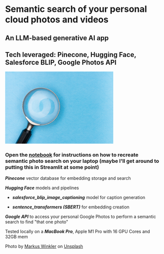 # Semantic search of your personal cloud photos and videos

## An LLM-based generative AI app

## Tech leveraged: Pinecone, Hugging Face, Salesforce BLIP, Google Photos API

<img src="read_me_img/markus-winkler-afW1hht0NSs-unsplash.jpg" alt="drawing" width="350"/>

### Open the [notebook](photo_embeddings.ipynb) for instructions on how to recreate semantic photo search on your laptop (maybe I'll get around to putting this in Streamlit at some point)

***Pinecone*** vector database for embedding storage and search 

***Hugging Face*** models and pipelines

- ***salesforce_blip_image_captioning*** model for caption generation

- ***sentence_transformers (SBERT)*** for embedding creation

***Google API*** to access your personal Google Photos to perform a semantic search to find "that one photo"

Tested locally on a ***MacBook Pro***, Apple M1 Pro with 16 GPU Cores and 32GB mem



Photo by <a href="https://unsplash.com/@markuswinkler?utm_source=unsplash&utm_medium=referral&utm_content=creditCopyText">Markus Winkler</a> on <a href="https://unsplash.com/photos/afW1hht0NSs?utm_source=unsplash&utm_medium=referral&utm_content=creditCopyText">Unsplash</a>
